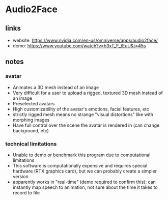 # Audio2Face

## links
- website: https://www.nvidia.com/en-us/omniverse/apps/audio2face/
- demo: https://www.youtube.com/watch?v=h3xT_F_tEuU&t=45s

## notes
### avatar
- Animates a 3D mesh instead of an image
- Very difficult for a user to upload a rigged, textured 3D mesh instead of an image
- Preselected avatars
- High customizability of the avatar's emotions, facial features, etc
- strictly rigged mesh means no strange "visual distortions" like with morphing images
- Have full control over the scene the avatar is rendered in (can change background, etc)

### technical limitations
- Unable to demo or benchmark this program due to computational limitations
- This software is computationally expensive and requires special hardware (RTX graphics card), but we can probably create a simpler version
- apparently works in "real-time" (demo required to confirm this); can instantly map speech to animation, not sure about the time it takes to record to file